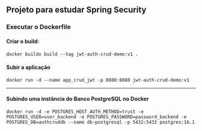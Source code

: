 Projeto para estudar Spring Security
---

### Executar o Dockerfile

#### Criar o build:
`docker buildx build --tag jwt-auth-crud-demo:v1 .`

#### Subir a aplicação 
`docker run -d --name app_crud_jwt -p 8080:8080 jwt-auth-crud-demo:v1`

---

#### Subindo uma instância do Banco PostgreSQL no Docker
`docker run -d -e POSTGRES_HOST_AUTH_METHOD=trust -e POSTGRES_USER=user_backend -e POSTGRES_PASSWORD=password_backend -e POSTGRES_DB=authcruddb --name db-postgresql -p 5432:5432 postgres:16.1`